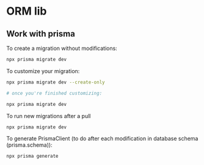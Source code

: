 # ORM lib

## Work with prisma

To create a migration without modifications:

```sh
npx prisma migrate dev
```

To customize your migration:

```sh
npx prisma migrate dev --create-only

# once you're finished customizing:

npx prisma migrate dev
```

To run new migrations after a pull

```sh
npx prisma migrate dev
```

To generate PrismaClient (to do after each modification in database schema (prisma.schema)):

```sh
npx prisma generate
```
